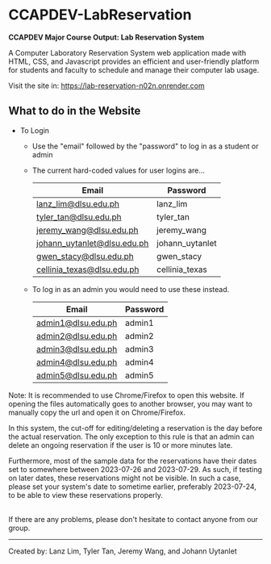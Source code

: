 # CCAPDEV-LabReservation
**CCAPDEV Major Course Output: Lab Reservation System**

A Computer Laboratory Reservation System web application made with HTML, CSS, and Javascript provides an efficient and user-friendly platform for students and faculty to schedule and manage their computer lab usage.

Visit the site in: https://lab-reservation-n02n.onrender.com

## What to do in the Website
- To Login
  - Use the "email" followed by the "password" to log in as a student or admin
  - The current hard-coded values for user logins are...

    | Email      | Password |
    | --- | --- |
    | lanz_lim@dlsu.edu.ph        | lanz_lim      |
    |   tyler_tan@dlsu.edu.ph    |    tyler_tan    |
    |  jeremy_wang@dlsu.edu.ph  |     jeremy_wang    |
    |johann_uytanlet@dlsu.edu.ph | johann_uytanlet|
    | gwen_stacy@dlsu.edu.ph|gwen_stacy |
    |cellinia_texas@dlsu.edu.ph |cellinia_texas |

  - To log in as an admin you would need to use these instead.

    | Email | Password |
    | --- | --- |
    |admin1@dlsu.edu.ph | admin1  |
    |admin2@dlsu.edu.ph | admin2  |
    |admin3@dlsu.edu.ph | admin3  |
    |admin4@dlsu.edu.ph | admin4  |
    |admin5@dlsu.edu.ph | admin5  |

Note:
It is recommended to use Chrome/Firefox to open this website. If opening the files automatically goes to another browser, 
you may want to manually copy the url and open it on Chrome/Firefox.

In this system, the cut-off for editing/deleting a reservation is the day before the actual reservation.
The only exception to this rule is that an admin can delete an ongoing reservation if the user is 10 or more minutes late.

Furthermore, most of the sample data for the reservations have their dates set to somewhere between 2023-07-26
and 2023-07-29. As such, if testing on later dates, these reservations might not be visible. In such a case, 
please set your system's date to sometime earlier, preferably 2023-07-24, to be able to view these reservations properly.

<br>
If there are any problems, please don't hesitate to contact anyone from our group.

---

Created by: Lanz Lim, Tyler Tan, Jeremy Wang, and Johann Uytanlet

